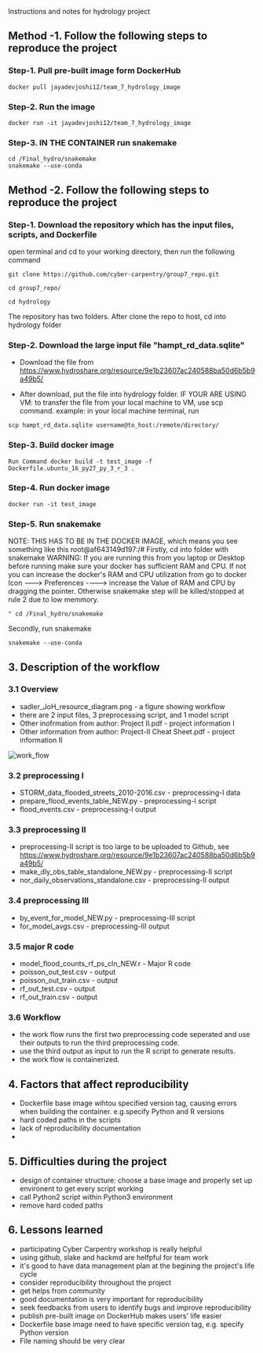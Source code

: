 Instructions and notes for hydrology project

## Method -1. Follow the following steps to reproduce the project
### Step-1. Pull pre-built image form DockerHub
```
docker pull jayadevjoshi12/team_7_hydrology_image
```
### Step-2. Run the image
```
docker run -it jayadevjoshi12/team_7_hydrology_image
```
### Step-3. IN THE CONTAINER run snakemake
```
cd /Final_hydro/snakemake
snakemake --use-conda
```

## Method -2. Follow the following steps to reproduce the project

### Step-1. Download the repository which has the input files, scripts, and Dockerfile
open terminal and cd to your working directory, then run the following command
```
git clone https://github.com/cyber-carpentry/group7_repo.git
```
```
cd group7_repo/
```
```
cd hydrology
```
The repository has two folders. After clone the repo to host, cd into hydrology folder

### Step-2. Download the large input file "hampt_rd_data.sqlite"
- Download the file from 
https://www.hydroshare.org/resource/9e1b23607ac240588ba50d6b5b9a49b5/

- After download, put the file into hydrology folder. 
IF YOUR ARE USING VM:
to transfer the file from your local machine to VM, use scp command.
example: in your local machine terminal, run
```
scp hampt_rd_data.sqlite username@to_host:/remote/directory/
```

### Step-3. Build docker image
```
Run Command docker build -t test_image -f Dockerfile.ubuntu_16_py27_py_3_r_3 .
```
### Step-4. Run docker image
```
docker run -it test_image
```
### Step-5. Run snakemake 
NOTE: THIS HAS TO BE IN THE DOCKER IMAGE, which means you see something like this root@af643149d197:/#
Firstly, cd into folder with snakemake
WARNING: If you are running this from you laptop or Desktop before running make sure your docker has sufficient RAM and CPU. If not you can increase the docker's RAM and CPU utilization from go to docker Icon ---> Preferences  ----> increase the Value of RAM and CPU by dragging the pointer. Otherwise snakemake step will be killed/stopped at rule 2 due to low memmory. 
```
" cd /Final_hydro/snakemake
```
Secondly, run snakemake
```
snakemake --use-conda
```


## 3. Description of the workflow
### 3.1 Overview
- sadler_JoH_resource_diagram.png - a figure showing workflow
- there are 2 input files, 3 preprocessing script, and 1 model script
- Other inofrmation from author: Project II.pdf - project information I
- Other information from author: Project-II Cheat Sheet.pdf - project information II

![work_flow](https://github.com/cyber-carpentry/group7_repo/blob/master/hydrology/sadler_JoH_resource_diagram.png)


### 3.2 preprocessing I
- STORM_data_flooded_streets_2010-2016.csv - preprocessing-I data
- prepare_flood_events_table_NEW.py - preprocessing-I script
- flood_events.csv - preprocessing-I output

### 3.3 preprocessing II
- preprocessing-II script is too large to be uploaded to Github, see https://www.hydroshare.org/resource/9e1b23607ac240588ba50d6b5b9a49b5/
- make_dly_obs_table_standalone_NEW.py - preprocessing-II script
- nor_daily_observations_standalone.csv - preprocessing-II output

### 3.4 preprocessing III
- by_event_for_model_NEW.py - preprocessing-III script
- for_model_avgs.csv - preprocessing-III output

### 3.5 major R code
- model_flood_counts_rf_ps_cln_NEW.r - Major R code
- poisson_out_test.csv - output
- poisson_out_train.csv - output
- rf_out_test.csv - output
- rf_out_train.csv - output

### 3.6 Workflow
- the work flow runs the first two preprocessing code seperated and use their outputs to run the third preprocessing code.
- use the third output as input to run the R script to generate results.
- the work flow is containerized.

 ## 4. Factors that affect reproducibility
- Dockerfile base image wihtou specified version tag, causing errors when building the container. e.g.specify Python and R versions
- hard coded paths in the scripts
- lack of reproducibility documentation
- 

 ## 5. Difficulties during the project
 - design of container structure: choose a base image and properly set up environent to get every script working
 - call Python2 script within Python3 environment
 - remove hard coded paths
 
  ## 6. Lessons learned
  - participating Cyber Carpentry workshop is really helpful 
  - using github, slake and hackmd are helfpful for team work
  - it's good to have data management plan at the begining the project's life cycle
  - consider reproducibility throughout the project
  - get helps from community 
  - good documentation is very important for reproducibility
  - seek feedbacks from users to identify bugs and improve reproducibility
  - publish pre-built image on DockerHub makes users' life easier
  - Dockerfile base image need to have specific version tag, e.g. specify Python version
  - File naming should be very clear

  
